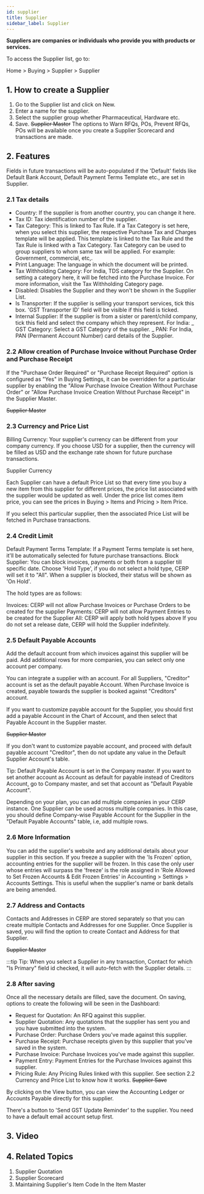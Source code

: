 ```yaml
---
id: supplier
title: Supplier
sidebar_label: Supplier
---
```


**Suppliers are companies or individuals who provide you with products or services.**

To access the Supplier list, go to:

Home > Buying > Supplier > Supplier

## 1. How to create a Supplier

1. Go to the Supplier list and click on New.
1. Enter a name for the supplier.
1. Select the supplier group whether Pharmaceutical, Hardware etc.
1. Save.
   ~~Supplier Master~~
   The options to Warn RFQs, POs, Prevent RFQs, POs will be available once you create a Supplier Scorecard and transactions are made.

## 2. Features

Fields in future transactions will be auto-populated if the 'Default' fields like Default Bank Account, Default Payment Terms Template etc., are set in Supplier.

### 2.1 Tax details

- Country: If the supplier is from another country, you can change it here.
- Tax ID: Tax identification number of the supplier.
- Tax Category: This is linked to Tax Rule. If a Tax Category is set here, when you select this supplier, the respective Purchase Tax and Charges template will be applied. This template is linked to the Tax Rule and the Tax Rule is linked with a Tax Category. Tax Category can be used to group suppliers to whom same tax will be applied. For example: Government, commercial, etc,.
- Print Language: The language in which the document will be printed.
- Tax Withholding Category: For India, TDS category for the Supplier. On setting a category here, it will be fetched into the Purchase Invoice. For more information, visit the Tax Withholding Category page.
- Disabled: Disables the Supplier and they won't be shown in the Supplier List.
- Is Transporter: If the supplier is selling your transport services, tick this box. 'GST Transporter ID' field will be visible if this field is ticked.
- Internal Supplier: If the supplier is from a sister or parent/child company, tick this field and select the company which they represent.
  For India: _ GST Category: Select a GST Category of the supplier. _ PAN: For India, PAN (Permanent Account Number) card details of the Supplier.

### 2.2 Allow creation of Purchase Invoice without Purchase Order and Purchase Receipt

If the "Purchase Order Required" or "Purchase Receipt Required" option is configured as "Yes" in Buying Settings, it can be overridden for a particular supplier by enabling the "Allow Purchase Invoice Creation Without Purchase Order" or "Allow Purchase Invoice Creation Without Purchase Receipt" in the Supplier Master.

~~Supplier Master~~

### 2.3 Currency and Price List

Billing Currency: Your supplier's currency can be different from your company currency. If you choose USD for a supplier, then the currency will be filled as USD and the exchange rate shown for future purchase transactions.

Supplier Currency

Each Supplier can have a default Price List so that every time you buy a new item from this supplier for different prices, the price list associated with the supplier would be updated as well. Under the price list comes item price, you can see the prices in Buying > Items and Pricing > Item Price.

If you select this particular supplier, then the associated Price List will be fetched in Purchase transactions.

### 2.4 Credit Limit

Default Payment Terms Template: If a Payment Terms template is set here, it'll be automatically selected for future purchase transactions.
Block Supplier: You can block invoices, payments or both from a supplier till specific date. Choose 'Hold Type', if you do not select a hold type, CERP will set it to "All". When a supplier is blocked, their status will be shown as 'On Hold'.

The hold types are as follows:

Invoices: CERP will not allow Purchase Invoices or Purchase Orders to be created for the supplier
Payments: CERP will not allow Payment Entries to be created for the Supplier
All: CERP will apply both hold types above
If you do not set a release date, CERP will hold the Supplier indefinitely.

### 2.5 Default Payable Accounts

Add the default account from which invoices against this supplier will be paid. Add additional rows for more companies, you can select only one account per company.

You can integrate a supplier with an account. For all Suppliers, "Creditor" account is set as the default payable Account. When Purchase Invoice is created, payable towards the supplier is booked against "Creditors" account.

If you want to customize payable account for the Supplier, you should first add a payable Account in the Chart of Account, and then select that Payable Account in the Supplier master.

~~Supplier Master~~

If you don't want to customize payable account, and proceed with default payable account "Creditor", then do not update any value in the Default Supplier Account's table.

Tip: Default Payable Account is set in the Company master. If you want to set another account as Account as default for payable instead of Creditors Account, go to Company master, and set that account as "Default Payable Account".

Depending on your plan, you can add multiple companies in your CERP instance. One Supplier can be used across multiple companies. In this case, you should define Company-wise Payable Account for the Supplier in the "Default Payable Accounts" table, i.e, add multiple rows.

### 2.6 More Information

You can add the supplier's website and any additional details about your supplier in this section. If you freeze a supplier with the 'Is Frozen' option, accounting entries for the supplier will be frozen. In this case the only user whose entries will surpass the 'freeze' is the role assigned in 'Role Allowed to Set Frozen Accounts & Edit Frozen Entries' in Accounting > Settings > Accounts Settings. This is useful when the supplier's name or bank details are being amended.

### 2.7 Address and Contacts

Contacts and Addresses in CERP are stored separately so that you can create multiple Contacts and Addresses for one Supplier. Once Supplier is saved, you will find the option to create Contact and Address for that Supplier.

~~Supplier Master~~

:::tip
Tip: When you select a Supplier in any transaction, Contact for which "Is Primary" field id checked, it will auto-fetch with the Supplier details.
:::

### 2.8 After saving

Once all the necessary details are filled, save the document. On saving, options to create the following will be seen in the Dashboard:

- Request for Quotation: An RFQ against this supplier.
- Supplier Quotation: Any quotations that the supplier has sent you and you have submitted into the system.
- Purchase Order: Purchase Orders you've made against this supplier.
- Purchase Receipt: Purchase receipts given by this supplier that you've saved in the system.
- Purchase Invoice: Purchase Invoices you've made against this supplier.
- Payment Entry: Payment Entries for the Purchase Invoices against this supplier.
- Pricing Rule: Any Pricing Rules linked with this supplier. See section 2.2 Currency and Price List to know how it works.
  ~~Supplier Save~~

By clicking on the View button, you can view the Accounting Ledger or Accounts Payable directly for this supplier.

There's a button to 'Send GST Update Reminder' to the supplier. You need to have a default email account setup first.

## 3. Video

## 4. Related Topics

1. Supplier Quotation
1. Supplier Scorecard
1. Maintaining Supplier's Item Code In the Item Master
